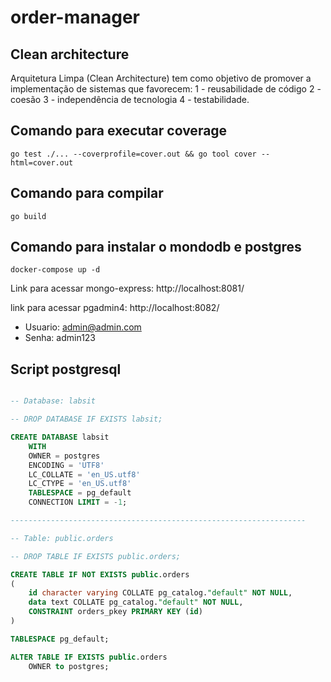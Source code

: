 # order-manager

## Clean architecture
Arquitetura Limpa (Clean Architecture) tem como objetivo de promover a implementação de sistemas que favorecem:
    1 - reusabilidade de código
    2 - coesão 
    3 - independência de tecnologia
    4 - testabilidade.

## Comando para executar coverage
```shell
go test ./... --coverprofile=cover.out && go tool cover --html=cover.out
``` 
## Comando para compilar
```shell
go build
``` 

## Comando para instalar o mondodb e postgres
```shell
docker-compose up -d
``` 
Link para acessar mongo-express: http://localhost:8081/

link para acessar pgadmin4: http://localhost:8082/
* Usuario: admin@admin.com
* Senha: admin123


## Script postgresql
```sql

-- Database: labsit

-- DROP DATABASE IF EXISTS labsit;

CREATE DATABASE labsit
    WITH
    OWNER = postgres
    ENCODING = 'UTF8'
    LC_COLLATE = 'en_US.utf8'
    LC_CTYPE = 'en_US.utf8'
    TABLESPACE = pg_default
    CONNECTION LIMIT = -1;

------------------------------------------------------------------

-- Table: public.orders

-- DROP TABLE IF EXISTS public.orders;

CREATE TABLE IF NOT EXISTS public.orders
(
    id character varying COLLATE pg_catalog."default" NOT NULL,
    data text COLLATE pg_catalog."default" NOT NULL,
    CONSTRAINT orders_pkey PRIMARY KEY (id)
)

TABLESPACE pg_default;

ALTER TABLE IF EXISTS public.orders
    OWNER to postgres;

```